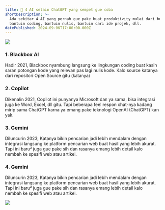 ```yaml
---
title: 🤖 4 AI selain ChatGPT yang sempet gue coba
shortDescription: >-
  Ada sekitar 4 AI yang pernah gue pake buat produktivity mulai dari buat
  bantuin coding, bantuin nulis, bantuin cari ide projek, dll.
datePublished: 2024-09-06T17:00:00.000Z
---
```


![](/post/Post-10-1.jpg)

### 1. Blackbox AI

Hadir 2021, Blackbox nyambung langsung ke lingkungan coding buat kasih saran potongan kode yang relevan pas lagi nulis kode. Kalo source katanya dari repositori Open Source gitu (katanya)

### 2. Copilot

Dikenalin 2021, Copilot ini punyanya Microsoft dan ya sama, bisa integrasi  juga ke Word, Excel, dll gitu. Tapi beberapa feel respon chat-nya kadang mirip sama ChatGPT karna ya emang pake teknologi OpenAI (ChatGPT) kan yak.

### 3. Gemini

Diluncurin 2023, Katanya bikin pencarian jadi lebih mendalam dengan integrasi langsung ke platform pencarian web buat hasil yang lebih akurat. Tapi ini baru² juga gue pake sih dan rasanya emang lebih detail kalo nembah ke spesifi web atau artikel.

### 4. Gemini

Diluncurin 2023, Katanya bikin pencarian jadi lebih mendalam dengan integrasi langsung ke platform pencarian web buat hasil yang lebih akurat. Tapi ini baru² juga gue pake sih dan rasanya emang lebih detail kalo nembah ke spesifi web atau artikel.

![](/post/footer-post.png)
